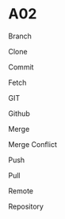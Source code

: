 # A02

Branch 

Clone 

Commit 

Fetch

GIT

Github

Merge

Merge Conflict

Push

Pull

Remote

Repository

